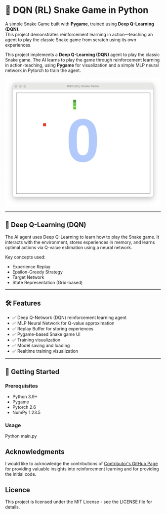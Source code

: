 # 🐍 DQN (RL) Snake Game in Python

A simple Snake Game built with **Pygame**, trained using **Deep Q-Learning (DQN)**.  
This project demonstrates reinforcement learning in action—teaching an agent to play the classic Snake game from scratch using its own experiences.

This project implements a **Deep Q-Learning (DQN)** agent to play the classic Snake game. The AI learns to play the game through reinforcement learning in action-teaching, using **Pygame** for visualization and a simple MLP neural network in Pytorch to train the agent.


<div align="center">
<img src="img/img.png" alt="Alt text" />
</div>



---

## 🧠 Deep Q-Learning (DQN)

The AI agent uses Deep Q-Learning to learn how to play the Snake game. It interacts with the environment, stores experiences in memory, and learns optimal actions via Q-value estimation using a neural network.

Key concepts used:

- Experience Replay
- Epsilon-Greedy Strategy
- Target Network
- State Representation (Grid-based)

---

## 🛠 Features

- ✅ Deep Q-Network (DQN) reinforcement learning agent
- ✅ MLP Neural Network for Q-value approximation
- ✅ Replay Buffer for storing experiences
- ✅ Pygame-based Snake game UI
- ✅ Training visualization
- ✅ Model saving and loading
- ✅ Realtime training visualization

---

## 🚀 Getting Started

### Prerequisites

- Python 3.9+
- Pygame
- Pytorch 2.6 
- NumPy 1.23.5


### Usage
Python main.py


## Acknowledgments

I would like to acknowledge the contributions of [Contributor's GitHub Page](https://github.com/LetTheCodePlay/OpenAIGym.git) for providing valuable insights into reinforcement learning and for providing the initial code.

## Licence 
This project is licensed under the MIT License - see the LICENSE file for details.
